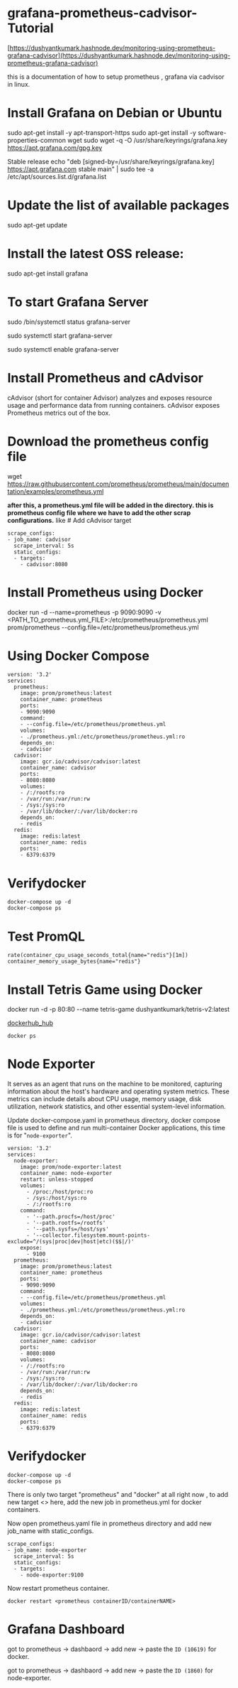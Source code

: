 # grafana-prometheus-cadvisor-Tutorial

[https://dushyantkumark.hashnode.dev/monitoring-using-prometheus-grafana-cadvisor](https://dushyantkumark.hashnode.dev/monitoring-using-prometheus-grafana-cadvisor)

this is a documentation of how to setup prometheus , grafana via cadvisor in linux.

# Install Grafana on Debian or Ubuntu

sudo apt-get install -y apt-transport-https
sudo apt-get install -y software-properties-common wget
sudo wget -q -O /usr/share/keyrings/grafana.key https://apt.grafana.com/gpg.key

Stable release
echo "deb [signed-by=/usr/share/keyrings/grafana.key] https://apt.grafana.com stable main" | sudo tee -a /etc/apt/sources.list.d/grafana.list

# Update the list of available packages

sudo apt-get update

# Install the latest OSS release:

sudo apt-get install grafana

# To start Grafana Server

sudo /bin/systemctl status grafana-server

sudo systemctl start grafana-server

sudo systemctl enable grafana-server

# Install Prometheus and cAdvisor

cAdvisor (short for container Advisor) analyzes and exposes resource usage and performance data from running containers. cAdvisor exposes Prometheus metrics out of the box.

# Download the prometheus config file

wget https://raw.githubusercontent.com/prometheus/prometheus/main/documentation/examples/prometheus.yml

**after this, a prometheus.yml file will be added in the directory. this is prometheus config file where we have to add the other scrap configurations.**
like # Add cAdvisor target

```
scrape_configs:
- job_name: cadvisor
  scrape_interval: 5s
  static_configs:
  - targets:
    - cadvisor:8080
```

# Install Prometheus using Docker

docker run -d --name=prometheus -p 9090:9090 -v <PATH_TO_prometheus.yml_FILE>:/etc/prometheus/prometheus.yml prom/prometheus --config.file=/etc/prometheus/prometheus.yml

# Using Docker Compose


```
version: '3.2'
services:
  prometheus:
    image: prom/prometheus:latest
    container_name: prometheus
    ports:
    - 9090:9090
    command:
    - --config.file=/etc/prometheus/prometheus.yml
    volumes:
    - ./prometheus.yml:/etc/prometheus/prometheus.yml:ro
    depends_on:
    - cadvisor
  cadvisor:
    image: gcr.io/cadvisor/cadvisor:latest
    container_name: cadvisor
    ports:
    - 8080:8080
    volumes:
    - /:/rootfs:ro
    - /var/run:/var/run:rw
    - /sys:/sys:ro
    - /var/lib/docker/:/var/lib/docker:ro
    depends_on:
    - redis
  redis:
    image: redis:latest
    container_name: redis
    ports:
    - 6379:6379
```


# Verifydocker

```
docker-compose up -d
docker-compose ps
```

# Test PromQL

```
rate(container_cpu_usage_seconds_total{name="redis"}[1m])
container_memory_usage_bytes{name="redis"}
```

# Install Tetris Game using Docker

docker run -d -p 80:80 --name tetris-game dushyantkumark/tetris-v2:latest

[dockerhub_hub](https://hub.docker.com/repositories/dushyantkumark)

```
docker ps
```

# Node Exporter

It serves as an agent that runs on the machine to be monitored, capturing information about the host's hardware and operating system metrics. These metrics can include details about CPU usage, memory usage, disk utilization, network statistics, and other essential system-level information.

Update docker-compose.yaml in prometheus directory, docker compose file is used to define and run multi-container Docker applications, this time is for "`node-exporter`".

```
version: '3.2'
services:
  node-exporter:
    image: prom/node-exporter:latest
    container_name: node-exporter
    restart: unless-stopped
    volumes:
      - /proc:/host/proc:ro
      - /sys:/host/sys:ro
      - /:/rootfs:ro
    command:
      - '--path.procfs=/host/proc'
      - '--path.rootfs=/rootfs'
      - '--path.sysfs=/host/sys'
      - '--collector.filesystem.mount-points-exclude=^/(sys|proc|dev|host|etc)($$|/)'
    expose:
      - 9100
  prometheus:
    image: prom/prometheus:latest
    container_name: prometheus
    ports:
    - 9090:9090
    command:
    - --config.file=/etc/prometheus/prometheus.yml
    volumes:
    - ./prometheus.yml:/etc/prometheus/prometheus.yml:ro
    depends_on:
    - cadvisor
  cadvisor:
    image: gcr.io/cadvisor/cadvisor:latest
    container_name: cadvisor
    ports:
    - 8080:8080
    volumes:
    - /:/rootfs:ro
    - /var/run:/var/run:rw
    - /sys:/sys:ro
    - /var/lib/docker/:/var/lib/docker:ro
    depends_on:
    - redis
  redis:
    image: redis:latest
    container_name: redis
    ports:
    - 6379:6379
```

# Verifydocker

```
docker-compose up -d
docker-compose ps
```

There is only two target "prometheus" and "docker" at all right now , to add new target <> here, add the new job in prometheus.yml for docker containers.

Now open prometheus.yaml file in prometheus directory and add new job_name with static_configs.

```
scrape_configs:
- job_name: node-exporter
  scrape_interval: 5s
  static_configs:
  - targets:
    - node-exporter:9100
```

Now restart prometheus container.

```
docker restart <prometheus containerID/containerNAME>
```


# Grafana Dashboard

got to prometheus -> dashbaord -> add new -> paste the `ID (10619)` for docker.

got to prometheus -> dashbaord -> add new -> paste the `ID (1860)` for node-exporter.
